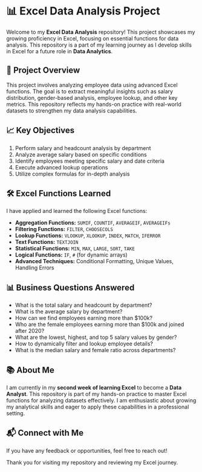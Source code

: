 # 📊 Excel Data Analysis Project

Welcome to my **Excel Data Analysis** repository! This project showcases my growing proficiency in Excel, focusing on essential functions for data analysis. This repository is a part of my learning journey as I develop skills in Excel for a future role in **Data Analytics**.

## 📁 Project Overview
This project involves analyzing employee data using advanced Excel functions. The goal is to extract meaningful insights such as salary distribution, gender-based analysis, employee lookup, and other key metrics. This repository reflects my hands-on practice with real-world datasets to strengthen my data analysis capabilities.

## 📈 Key Objectives
1. Perform salary and headcount analysis by department
2. Analyze average salary based on specific conditions
3. Identify employees meeting specific salary and date criteria
4. Execute advanced lookup operations
5. Utilize complex formulas for in-depth analysis

## 🛠️ Excel Functions Learned
I have applied and learned the following Excel functions:

- **Aggregation Functions:** `SUMIF`, `COUNTIF`, `AVERAGEIF`, `AVERAGEIFs`
- **Filtering Functions:** `FILTER`, `CHOOSECOLS`
- **Lookup Functions:** `VLOOKUP`, `XLOOKUP`, `INDEX`, `MATCH`, `IFERROR`
- **Text Functions:** `TEXTJOIN`
- **Statistical Functions:** `MIN`, `MAX`, `LARGE`, `SORT`, `TAKE`
- **Logical Functions:** `IF`, `#` (for dynamic arrays)
- **Advanced Techniques:** Conditional Formatting, Unique Values, Handling Errors

## 📊 Business Questions Answered
- What is the total salary and headcount by department?
- What is the average salary by department?
- How can we find employees earning more than $100k?
- Who are the female employees earning more than $100k and joined after 2020?
- What are the lowest, highest, and top 5 salary values by gender?
- How to dynamically filter and lookup employee details?
- What is the median salary and female ratio across departments?


## 📚 About Me
I am currently in my **second week of learning Excel** to become a **Data Analyst**. This repository is part of my hands-on practice to master Excel functions for analyzing datasets effectively. I am enthusiastic about growing my analytical skills and eager to apply these capabilities in a professional setting.

## 📬 Connect with Me
If you have any feedback or opportunities, feel free to reach out!

Thank you for visiting my repository and reviewing my Excel journey.

